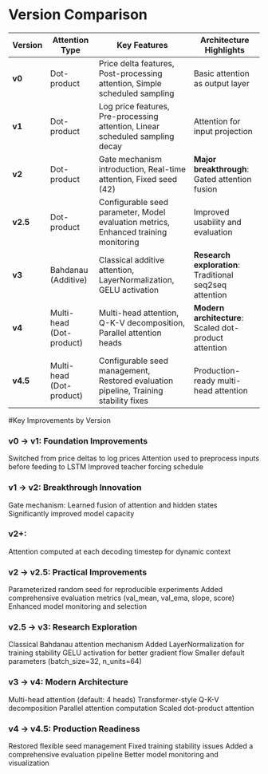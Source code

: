 # Version Comparison
|  Version | Attention Type | Key Features | Architecture Highlights |
|----------|---------------|--------------|------------------------|
| **v0**   | Dot-product              | Price delta features, Post-processing attention, Simple scheduled sampling           | Basic attention as output layer |
| **v1**   | Dot-product              | Log price features, Pre-processing attention, Linear scheduled sampling decay        | Attention for input projection |
| **v2**   | Dot-product              | Gate mechanism introduction, Real-time attention, Fixed seed (42)                    | **Major breakthrough**: Gated attention fusion |
| **v2.5** | Dot-product              | Configurable seed parameter, Model evaluation metrics, Enhanced training monitoring  | Improved usability and evaluation |
| **v3**   | Bahdanau (Additive)      | Classical additive attention, LayerNormalization, GELU activation                    | **Research exploration**: Traditional seq2seq attention |
| **v4**   | Multi-head (Dot-product) | Multi-head attention, Q-K-V decomposition, Parallel attention heads                  | **Modern architecture**: Scaled dot-product attention |
| **v4.5** | Multi-head (Dot-product) | Configurable seed management, Restored evaluation pipeline, Training stability fixes | Production-ready multi-head attention |

#Key Improvements by Version
### v0 → v1: Foundation Improvements
Switched from price deltas to log prices
Attention used to preprocess inputs before feeding to LSTM
Improved teacher forcing schedule

### v1 → v2: Breakthrough Innovation
Gate mechanism: Learned fusion of attention and hidden states
Significantly improved model capacity

### v2+:
Attention computed at each decoding timestep for dynamic context

### v2 → v2.5: Practical Improvements
Parameterized random seed for reproducible experiments
Added comprehensive evaluation metrics (val_mean, val_ema, slope, score)
Enhanced model monitoring and selection

### v2.5 → v3: Research Exploration
Classical Bahdanau attention mechanism
Added LayerNormalization for training stability
GELU activation for better gradient flow
Smaller default parameters (batch_size=32, n_units=64)

### v3 → v4: Modern Architecture
Multi-head attention (default: 4 heads)
Transformer-style Q-K-V decomposition
Parallel attention computation
Scaled dot-product attention

### v4 → v4.5: Production Readiness
Restored flexible seed management
Fixed training stability issues
Added a comprehensive evaluation pipeline
Better model monitoring and visualization
